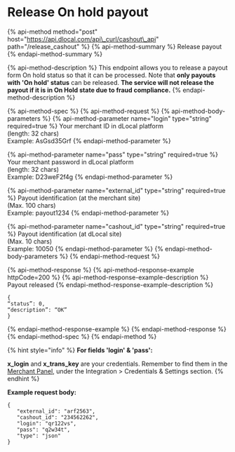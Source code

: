 # Release On hold payout



{% api-method method="post" host="https://api.dlocal.com/api\_curl/cashout\_api" path="/release\_cashout" %}
{% api-method-summary %}
Release payout
{% endapi-method-summary %}

{% api-method-description %}
This endpoint allows you to release a payout form On hold status so that it can be processed. Note that **only payouts with 'On hold' status** can be released. **The service will not release the payout if it is in On Hold state due to fraud compliance.**
{% endapi-method-description %}

{% api-method-spec %}
{% api-method-request %}
{% api-method-body-parameters %}
{% api-method-parameter name="login" type="string" required=true %}
Your merchant ID in dLocal platform   
\(length: 32 chars\)  
Example: AsGsd35Grf
{% endapi-method-parameter %}

{% api-method-parameter name="pass" type="string" required=true %}
Your merchant password in dLocal platform   
\(length: 32 chars\)  
Example: D23weF2f4g
{% endapi-method-parameter %}

{% api-method-parameter name="external\_id" type="string" required=true %}
Payout identification \(at the merchant site\)  
\(Max. 100 chars\)  
Example: payout1234
{% endapi-method-parameter %}

{% api-method-parameter name="cashout\_id" type="string" required=true %}
Payout identification \(at dLocal site\)  
\(Max. 10 chars\)  
Example: 10050
{% endapi-method-parameter %}
{% endapi-method-body-parameters %}
{% endapi-method-request %}

{% api-method-response %}
{% api-method-response-example httpCode=200 %}
{% api-method-response-example-description %}
Payout released
{% endapi-method-response-example-description %}

```text
{
“status”: 0,
“description”: “OK”
}
```
{% endapi-method-response-example %}
{% endapi-method-response %}
{% endapi-method-spec %}
{% endapi-method %}

{% hint style="info" %}
**For fields 'login' & 'pass':**

**x\_login** and **x\_trans\_key** are your credentials. Remember to find them in the [Merchant Panel](https://merchant.dlocal.com/login), under the Integration &gt; Credentials & Settings section. 
{% endhint %}

**Example request body:**  


```text
{
   "external_id": "arf2563",
   "cashout_id": "234562262",
   "login": "qr122vs",
   "pass": "q2w34t",
   "type": "json"
}

```

  


